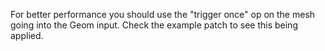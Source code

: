 For better performance you should use the "trigger once" op on the mesh going into the Geom input. Check the example patch to see this being applied.
